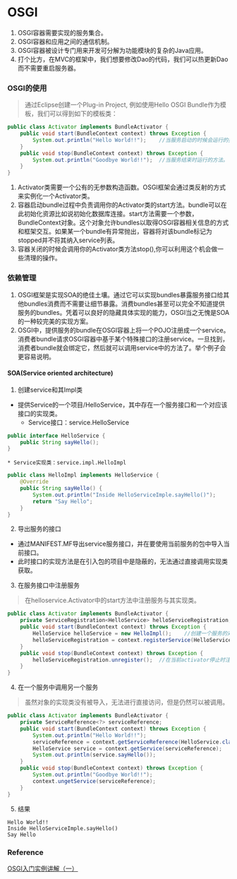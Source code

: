 # OSGI
1. OSGI容器需要实现的服务集合。
2. OSGI容器和应用之间的通信机制。
3. OSGI容器被设计专门用来开发可分解为功能模块的复杂的Java应用。
4. 打个比方，在MVC的框架中，我们想要修改Dao的代码，我们可以热更新Dao而不需要重启服务器。

### OSGI的使用
> 通过Eclipse创建一个Plug-in Project, 例如使用Hello OSGI Bundle作为模板，我们可以得到如下的模板类：

```Java
public class Activator implements BundleActivator {
	public void start(BundleContext context) throws Exception {
		System.out.println("Hello World!!");	//当服务启动的时候会运行的类。
	}
	public void stop(BundleContext context) throws Exception {
		System.out.println("Goodbye World!!");	//当服务结束时运行的方法。
	}
}
```
1. Activator类需要一个公有的无参数构造函数。OSGI框架会通过类反射的方式来实例化一个Activator类。
2. 容器启动bundle过程中负责调用你的Activator类的start方法。bundle可以在此初始化资源比如说初始化数据库连接。start方法需要一个参数，BundleContext对象。这个对象允许bundles以取得OSGI容器相关信息的方式和框架交互。如果某一个bundle有异常抛出，容器将对该bundle标记为stopped并不将其纳入service列表。
3. 容器关闭的时候会调用你的Activator类方法stop(),你可以利用这个机会做一些清理的操作。

### 依赖管理
1. OSGI框架是实现SOA的绝佳土壤。通过它可以实现bundles暴露服务接口给其他bundles消费而不需要让细节暴露。消费bundles甚至可以完全不知道提供服务的bundles。凭着可以良好的隐藏具体实现的能力，OSGI当之无愧是SOA的一种较完美的实现方案。
2. OSGI中，提供服务的bundle在OSGI容器上将一个POJO注册成一个service。消费者bundle请求OSGI容器中基于某个特殊接口的注册service。一旦找到，消费者bundle就会绑定它，然后就可以调用service中的方法了。举个例子会更容易说明。

#### SOA(Service oriented architecture)
1. 创建service和其Impl类
* 提供Service的一个项目/HelloService，其中存在一个服务接口和一个对应该接口的实现类。
	* Service接口：service.HelloService
```Java
public interface HelloService {
	public String sayHello();
}
```
	* Service实现类：service.impl.HelloImpl
```Java
public class HelloImpl implements HelloService {
	@Override
	public String sayHello() {
		System.out.println("Inside HelloServiceImple.sayHello()");  
		return "Say Hello"; 
	}
}
```

2. 导出服务的接口
* 通过MANIFEST.MF导出service服务接口，并在要使用当前服务的包中导入当前接口。
* 此时接口的实现方法是在引入包的项目中是隐蔽的，无法通过直接调用实现类获取。

3. 在服务接口中注册服务
> 在helloservice.Activator中的start方法中注册服务与其实现类。
```Java
public class Activator implements BundleActivator {
	private ServiceRegistration<HelloService> helloServiceRegistration;
	public void start(BundleContext context) throws Exception {
		HelloService helloService = new HelloImpl();	//创建一个服务的对象。
		helloServiceRegistration = context.registerService(HelloService.class, helloService, null);	//注册服务接口
	}
	public void stop(BundleContext context) throws Exception {
		helloServiceRegistration.unregister();	//在当前activator停止时注销服务。
	}
}
```

4. 在一个服务中调用另一个服务
> 虽然对象的实现类没有被导入，无法进行直接访问，但是仍然可以被调用。
```Java
public class Activator implements BundleActivator {
	private ServiceReference<?> serviceReference;
	public void start(BundleContext context) throws Exception {
		System.out.println("Hello World!!");
		serviceReference = context.getServiceReference(HelloService.class.getName());	//会通过反射的方式进行注入。会返回所有注册服务的reference。
		HelloService service = context.getService(serviceReference);	//从服务中获取我们需要的服务
		System.out.println(service.sayHello());
	}
	public void stop(BundleContext context) throws Exception {
		System.out.println("Goodbye World!!");
		context.ungetService(serviceReference);
	}
}
```

5. 结果
```
Hello World!!
Inside HelloServiceImple.sayHello()
Say Hello
```

### Reference
[OSGI入门实例讲解（一）](https://blog.csdn.net/cruise_h/article/details/27369749)
